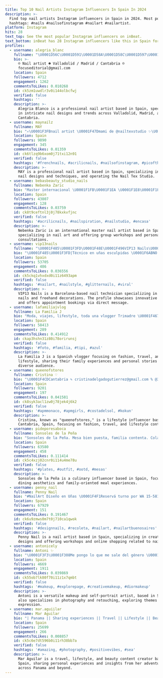 ```yaml
---
title: Top 10 Nail Artists Instagram Influencers In Spain In 2024
description: >-
  Find top nail artists Instagram influencers in Spain in 2024. Most popular
  hashtags: #nails #nailsofinstagram #nailart #nailartist.
platform: Instagram
hits: 28
text_top: See the most popular Instagram influencers on inBeat.
text_bottom: inBeat has 28 Instagram influencers like this in Spain for you to collaborate.
profiles:
  - username: alegria_blanc
    fullname: "\U0001D56C\U0001D591\U0001D58A\U0001D58C\U0001D597\U0001D58E\U0001D586 \U0001D56D\U0001D591\U0001D586\U0001D593\U0001D588\U0001D594"
    bio: >-
      ☹︎ Nail artist ☻ Valladolid / Madrid / Cantabria ☹︎
      focuseditorial@gmail.com
    location: Spain
    followers: 4712
    engagement: 1262
    commentsToLikes: 0.010268
    id: ck5zm1uwdlr3v0i144olbcfwj
    verified: false
    hashtags: ''
    description: >-
      Alegria Blanco is a professional nail artist based in Spain, specializing
      in intricate nail designs and trends across Valladolid, Madrid, and
      Cantabria.
  - username: maynailz
    fullname: MAY
    bio: "✍\U0001F3FBnail artist \U0001F47Dmami de @nailtexstudio ✨\U0001F338\U0001F498NAILS BABY\U0001F308\U0001F525\U0001F4A6 ✉️citas al DM\U0001F485\U0001F3FD"
    location: Spain
    followers: 9890
    engagement: 345
    commentsToLikes: 0.01359
    id: ck6tlzq9b6xom0j71txi12n91
    verified: false
    hashtags: '#frenchnails, #acrilicnails, #nailsofinstagram, #picoftheday'
    description: >-
      MAY is a professional nail artist based in Spain, specializing in diverse
      nail designs and techniques, and operating the Nail Tex Studio.
  - username: bebasbeauty_studio_nails
    fullname: Nebenka Zaric
    bio: "Master internacional \U0001F1FB\U0001F1EA \U0001F1E8\U0001F1F4 \U0001F1E9\U0001F1F4 -Nails Artistc -Talleres Grupales y V. I. P -Asesorías Información Llamadas +58 424 3476850"
    location: Spain
    followers: 43807
    engagement: 128
    commentsToLikes: 0.03759
    id: ck8t9ceftnl3j0j78kxkvfjnc
    verified: false
    hashtags: '#acrilicnails, #nailspiration, #nailstudio, #encasa'
    description: >-
      Nebenka Zaric is an international master nail artist based in Spain,
      specializing in nail art and offering group workshops and personalized
      consultations.
  - username: vip13nails
    fullname: "\U0001F485\U0001F3FD\U0001F48E\U0001F496VIP13 Nails\U0001F496\U0001F48E\U0001F485\U0001F3FD"
    bio: "\U0001F485\U0001F3FD|Técnico en uñas esculpidas \U0001F6ABNO TIPS \U0001F481\U0001F3FD‍♂️|@paitovi94 \U0001F4CDBarcelona Todo tipo de decoraciones a mano alzada!✍\U0001F3FD Pide tu cita por DM\U0001F4F2 Tiktok⬇️"
    location: Spain
    followers: 53705
    engagement: 486
    commentsToLikes: 0.036556
    id: ck5ckq1vhxdxd0i11z6493apm
    verified: false
    hashtags: '#nailart, #nailstyle, #glitternails, #viral'
    description: >-
      VIP13 Nails is a Barcelona-based nail technician specializing in sculpted
      nails and freehand decorations. The profile showcases innovative nail art
      and offers appointment bookings via direct message.
  - username: lafamiliajvlog
    fullname: La Familia J
    bio: "Moda, viajes, lifestyle, toda una vlogger Trimadre \U0001F467\U0001F3FD\U0001F9D1\U0001F3FC\U0001F467\U0001F3FD Te invitamos a que sigas nuestra historia.\U0001F970 \U0001F64B\U0001F3FC‍♂️ JJ @rotulado.es Representante @beshiny__"
    location: Spain
    followers: 58413
    engagement: 289
    commentsToLikes: 0.414912
    id: ckap3hshn31z80i78orirunsj
    verified: false
    hashtags: '#foto, #familia, #tipi, #azul'
    description: >-
      La Familia J is a Spanish vlogger focusing on fashion, travel, and
      lifestyle, sharing their family experiences and personal stories with a
      diverse audience.
  - username: queenofstores
    fullname: Cristina ♡
    bio: "\U0001F4CDCantabria ✎ cristinadelgadogutierrez@gmail.com % @3inaspain queenofstores20"
    location: Spain
    followers: 9201
    engagement: 197
    commentsToLikes: 0.041581
    id: ck8syk3acl1zw0j78jek4j6k2
    verified: false
    hashtags: '#apmmonaco, #apmgirls, #costadelsol, #kokun'
    description: >-
      Cristina, known as "queenofstores," is a lifestyle influencer based in
      Cantabria, Spain, focusing on fashion, travel, and lifestyle content.
  - username: pideporesaboca
    fullname: Sonsoles de la Peña
    bio: "Sonsoles de la Peña. Mesa bien puesta, familia contenta. Colaboraciones: \U0001F4E9 sonsoles@pideporesaboca.com"
    location: Spain
    followers: 63580
    engagement: 458
    commentsToLikes: 0.111414
    id: ck5c4xzj02cnr0i114u4me78u
    verified: false
    hashtags: '#plates, #outfit, #ootd, #mesas'
    description: >-
      Sonsoles de la Peña is a culinary influencer based in Spain, focusing on
      dining aesthetics and family-oriented meal experiences.
  - username: penny_nail
    fullname: Penny Nail
    bio: "#NailArt Diseño en Uñas \U0001F4F1Reservá turno por WA 15-5813-5282 \U0001F485Consultas: penny.nail.art@gmail.com \U0001F5A5 Info sobre talleres y tienda online en ⬇️"
    location: Spain
    followers: 67929
    engagement: 151
    commentsToLikes: 0.191467
    id: ck6u9zmws0m7t0j710ca1qwok
    verified: false
    hashtags: '#designnails, #recoleta, #nailart, #nailartbuenosaires'
    description: >-
      Penny Nail is a nail artist based in Spain, specializing in creative nail
      designs and offering workshops and online shopping related to nail art.
  - username: antonicely
    fullname: Antoni ✨
    bio: "\U0001F3F3️‍\U0001F308Me pongo lo que me sale del género \U0001F484 Makeup & self-portrait artist \U0001F4F8 Photographer & retoucher \U0001F4E9 antonicely@hotmail.com \U0001F57A\U0001F3FB TikTok +40k"
    location: Spain
    followers: 4669
    engagement: 1911
    commentsToLikes: 0.039869
    id: ck55ob7lk80f70i11z1x7qmbt
    verified: false
    hashtags: '#makeup, #explorepage, #creativemakeup, #diormakeup'
    description: >-
      Antoni is a versatile makeup and self-portrait artist, based in Spain, who
      also specializes in photography and retouching, exploring themes of gender
      expression.
  - username: mar.aguiilar
    fullname: Mar Aguilar
    bio: "| Panama || Sharing experiences || Travel || Lifestyle || Beauty || Contact >> \U0001F48C marilyna987@gmail.com @presetsby.mar || @mar.closettsale ✨"
    location: Spain
    followers: 25699
    engagement: 266
    commentsToLikes: 0.008857
    id: ck5c6e7dt596b0i11rh38bb7a
    verified: false
    hashtags: '#amazing, #photography, #positivevibes, #sea'
    description: >-
      Mar Aguilar is a travel, lifestyle, and beauty content creator based in
      Spain, sharing personal experiences and insights from her adventures
      across Panama and beyond.
---
```


